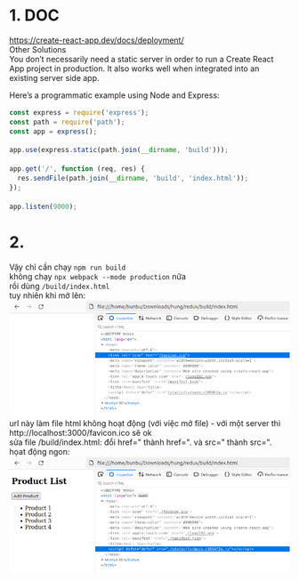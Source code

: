 # 1. DOC
https://create-react-app.dev/docs/deployment/  
Other Solutions  
You don’t necessarily need a static server in order to run a Create React App project in production. It also works well when integrated into an existing server side app.  
  
Here’s a programmatic example using Node and Express:  
```js
const express = require('express');
const path = require('path');
const app = express();

app.use(express.static(path.join(__dirname, 'build')));

app.get('/', function (req, res) {
  res.sendFile(path.join(__dirname, 'build', 'index.html'));
});

app.listen(9000);
```

# 2. 
Vậy chỉ cần chạy ```npm run build```  
không chạy ```npx webpack --mode production``` nữa  
rồi dùng ```/build/index.html```  
tuy nhiên khi mở lên:  
![Ảnh](./start_by_static_server_doc.png)  
url này làm file html không hoạt động (với việc mở file) - với một server thì http://localhost:3000/favicon.ico sẽ ok  
sửa file /build/index.html: đổi href=" thành href=". và src=" thành src=".  
họat động ngon:  
![Ảnh](./start_by_static_server_doc_1.png)  
